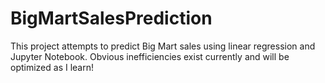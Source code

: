 # BigMartSalesPrediction
This project attempts to predict Big Mart sales using linear regression and Jupyter Notebook.
Obvious inefficiencies exist currently and will be optimized as I learn!
